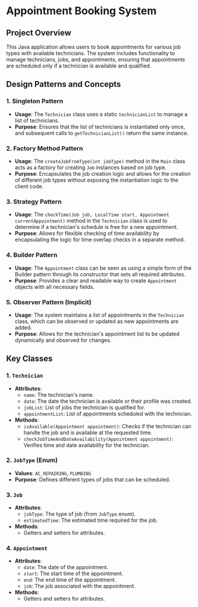 # Appointment Booking System

## Project Overview

This Java application allows users to book appointments for various job types with available technicians. The system includes functionality to manage technicians, jobs, and appointments, ensuring that appointments are scheduled only if a technician is available and qualified.

## Design Patterns and Concepts

### 1. **Singleton Pattern**

- **Usage**: The `Technician` class uses a static `technicianList` to manage a list of technicians.
- **Purpose**: Ensures that the list of technicians is instantiated only once, and subsequent calls to `getTechnicianList()` return the same instance.

### 2. **Factory Method Pattern**

- **Usage**: The `createJobFromType(int jobType)` method in the `Main` class acts as a factory for creating `Job` instances based on job type.
- **Purpose**: Encapsulates the job creation logic and allows for the creation of different job types without exposing the instantiation logic to the client code.

### 3. **Strategy Pattern**

- **Usage**: The `checkTime(Job job, LocalTime start, Appointment currentAppointment)` method in the `Technician` class is used to determine if a technician's schedule is free for a new appointment.
- **Purpose**: Allows for flexible checking of time availability by encapsulating the logic for time overlap checks in a separate method.

### 4. **Builder Pattern**

- **Usage**: The `Appointment` class can be seen as using a simple form of the Builder pattern through its constructor that sets all required attributes.
- **Purpose**: Provides a clear and readable way to create `Appointment` objects with all necessary fields.

### 5. **Observer Pattern (Implicit)**

- **Usage**: The system maintains a list of appointments in the `Technician` class, which can be observed or updated as new appointments are added.
- **Purpose**: Allows for the technician's appointment list to be updated dynamically and observed for changes.

## Key Classes

### 1. **`Technician`**

- **Attributes**:
    - `name`: The technician's name.
    - `date`: The date the technician is available or their profile was created.
    - `jobList`: List of jobs the technician is qualified for.
    - `appointmentList`: List of appointments scheduled with the technician.
- **Methods**:
    - `isAvailable(Appointment appointment)`: Checks if the technician can handle the job and is available at the requested time.
    - `checkJobTimeAndDateAvailability(Appointment appointment)`: Verifies time and date availability for the technician.

### 2. **`JobType` (Enum)**

- **Values**: `AC_REPAIRING`, `PLUMBING`
- **Purpose**: Defines different types of jobs that can be scheduled.

### 3. **`Job`**

- **Attributes**:
    - `jobType`: The type of job (from `JobType` enum).
    - `estimatedTime`: The estimated time required for the job.
- **Methods**:
    - Getters and setters for attributes.

### 4. **`Appointment`**

- **Attributes**:
    - `date`: The date of the appointment.
    - `start`: The start time of the appointment.
    - `end`: The end time of the appointment.
    - `job`: The job associated with the appointment.
- **Methods**:
    - Getters and setters for attributes.
